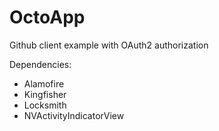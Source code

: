 # OctoApp

Github client example with OAuth2 authorization

Dependencies:
- Alamofire
- Kingfisher
- Locksmith
- NVActivityIndicatorView
